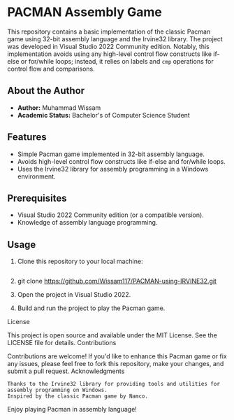 

# PACMAN Assembly Game

This repository contains a basic implementation of the classic Pacman game using 32-bit assembly language and the Irvine32 library. The project was developed in Visual Studio 2022 Community edition. Notably, this implementation avoids using any high-level control flow constructs like if-else or for/while loops; instead, it relies on labels and `cmp` operations for control flow and comparisons.

## About the Author

- **Author:** Muhammad Wissam
- **Academic Status:** Bachelor's of Computer Science Student

## Features

- Simple Pacman game implemented in 32-bit assembly language.
- Avoids high-level control flow constructs like if-else and for/while loops.
- Uses the Irvine32 library for assembly programming in a Windows environment.

## Prerequisites

- Visual Studio 2022 Community edition (or a compatible version).
- Knowledge of assembly language programming.

## Usage

1. Clone this repository to your local machine:

   ```bash
  1. git clone https://github.com/Wissam117/PACMAN-using-IRVINE32.git

  2. Open the project in Visual Studio 2022.

  3. Build and run the project to play the Pacman game.

License

This project is open source and available under the MIT License. See the LICENSE file for details.
Contributions

Contributions are welcome! If you'd like to enhance this Pacman game or fix any issues, please feel free to fork this repository, make your changes, and submit a pull request.
Acknowledgments

    Thanks to the Irvine32 library for providing tools and utilities for assembly programming on Windows.
    Inspired by the classic Pacman game by Namco.

Enjoy playing Pacman in assembly language!

